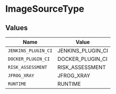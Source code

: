# ImageSourceType


## Values

| Name                | Value               |
| ------------------- | ------------------- |
| `JENKINS_PLUGIN_CI` | JENKINS_PLUGIN_CI   |
| `DOCKER_PLUGIN_CI`  | DOCKER_PLUGIN_CI    |
| `RISK_ASSESSMENT`   | RISK_ASSESSMENT     |
| `JFROG_XRAY`        | JFROG_XRAY          |
| `RUNTIME`           | RUNTIME             |